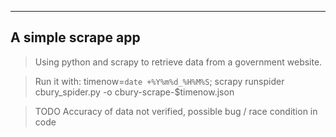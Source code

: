 ----
## A simple scrape app

> Using python and scrapy to retrieve data from a government website.

> Run it with: timenow=`date +%Y%m%d_%H%M%S`;
               scrapy runspider cbury_spider.py -o cbury-scrape-$timenow.json

> TODO
> Accuracy of data not verified, possible bug / race condition in code
